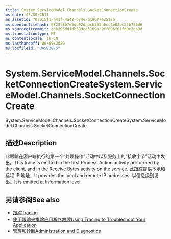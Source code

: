 ```yaml
---
title: System.ServiceModel.Channels.SocketConnectionCreate
ms.date: 03/30/2017
ms.assetid: 707015f1-a41f-4a42-b74e-a19677e2517b
ms.openlocfilehash: 6823f8b7e5db92daecb355a6cc4b82bc2fb736d6
ms.sourcegitcommit: cdb295dd1db589ce5169ac9ff096f01fd0c2da9d
ms.translationtype: MT
ms.contentlocale: zh-CN
ms.lasthandoff: 06/09/2020
ms.locfileid: "84593875"
---
```

# <a name="systemservicemodelchannelssocketconnectioncreate"></a><span data-ttu-id="ac6ce-102">System.ServiceModel.Channels.SocketConnectionCreate</span><span class="sxs-lookup"><span data-stu-id="ac6ce-102">System.ServiceModel.Channels.SocketConnectionCreate</span></span>
<span data-ttu-id="ac6ce-103">System.ServiceModel.Channels.SocketConnectionCreate</span><span class="sxs-lookup"><span data-stu-id="ac6ce-103">System.ServiceModel.Channels.SocketConnectionCreate</span></span>  
  
## <a name="description"></a><span data-ttu-id="ac6ce-104">描述</span><span class="sxs-lookup"><span data-stu-id="ac6ce-104">Description</span></span>  
 <span data-ttu-id="ac6ce-105">此跟踪在客户端执行的第一个“处理操作”活动中以及服务上的“接收字节”活动中发出。</span><span class="sxs-lookup"><span data-stu-id="ac6ce-105">This trace is emitted in the first Process Action activity performed by the client, and in the Receive Bytes activity on the service.</span></span> <span data-ttu-id="ac6ce-106">此跟踪提供本地和远程 IP 地址，</span><span class="sxs-lookup"><span data-stu-id="ac6ce-106">It provides the local and remote IP addresses.</span></span> <span data-ttu-id="ac6ce-107">以信息级别发出。</span><span class="sxs-lookup"><span data-stu-id="ac6ce-107">It is emitted at Information level.</span></span>  
  
## <a name="see-also"></a><span data-ttu-id="ac6ce-108">另请参阅</span><span class="sxs-lookup"><span data-stu-id="ac6ce-108">See also</span></span>

- [<span data-ttu-id="ac6ce-109">跟踪</span><span class="sxs-lookup"><span data-stu-id="ac6ce-109">Tracing</span></span>](index.md)
- [<span data-ttu-id="ac6ce-110">使用跟踪来排除应用程序故障</span><span class="sxs-lookup"><span data-stu-id="ac6ce-110">Using Tracing to Troubleshoot Your Application</span></span>](using-tracing-to-troubleshoot-your-application.md)
- [<span data-ttu-id="ac6ce-111">管理和诊断</span><span class="sxs-lookup"><span data-stu-id="ac6ce-111">Administration and Diagnostics</span></span>](../index.md)

